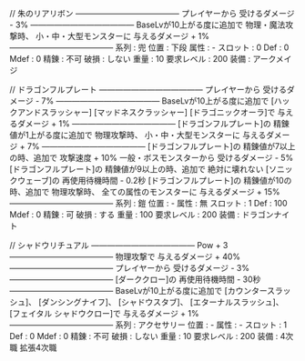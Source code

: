// 朱のリアリボン
―――――――――――――
プレイヤーから
受けるダメージ - 3%
―――――――――――――
BaseLvが10上がる度に追加で
物理・魔法攻撃時、
小・中・大型モンスターに
与えるダメージ + 1%
―――――――――――――
系列 : 兜
位置 : 下段
属性 : - スロット : 0
Def : 0 Mdef : 0
精錬 : 不可 破損 : しない
重量 : 10
要求レベル : 200
装備 : アークメイジ


// ドラゴンフルプレート
―――――――――――――
プレイヤーから
受けるダメージ - 7%
―――――――――――――
BaseLvが10上がる度に追加で
[ハックアンドスラッシャー]
[マッドネスクラッシャー]
[ドラゴニックオーラ]で
与えるダメージ + 1%
―――――――――――――
[ドラゴンフルプレート]の
精錬値が1上がる度に追加で
物理攻撃時、
小・中・大型モンスターに
与えるダメージ + 7%
―――――――――――――
[ドラゴンフルプレート]の
精錬値が7以上の時、追加で
攻撃速度 + 10%
一般・ボスモンスターから
受けるダメージ - 5%
[ドラゴンフルプレート]の
精錬値が9以上の時、追加で
絶対に壊れない
[ソニックウェーブ]の
再使用待機時間 - 0.2秒
[ドラゴンフルプレート]の
精錬値が10の時、追加で
物理攻撃時、
全ての属性のモンスターに
与えるダメージ + 15%
―――――――――――――
系列 : 鎧
位置 : -
属性 : 無 スロット : 1
Def : 100 Mdef : 0
精錬 : 可 破損 : する
重量 : 100
要求レベル : 200
装備 : ドラゴンナイト


// シャドウリチュアル
―――――――――――――
Pow + 3
―――――――――――――
物理攻撃で
与えるダメージ + 40%
―――――――――――――
プレイヤーから
受けるダメージ - 3%
―――――――――――――
[ダーククロー]の
再使用待機時間 - 30秒
―――――――――――――
BaseLvが10上がる度に追加で
[カウンタースラッシュ]、
[ダンシングナイフ]、
[シャドウスタブ]、
[エターナルスラッシュ]、
[フェイタル
シャドウクロー]で
与えるダメージ + 1%
―――――――――――――
系列 : アクセサリー
位置 : -
属性 : - スロット : 1
Def : 0 Mdef : 0
精錬 : 不可 破損 : しない
重量 : 10
要求レベル : 200
装備 : 4次職 拡張4次職